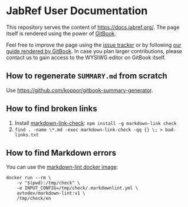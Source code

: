 # JabRef User Documentation

This repository serves the content of <https://docs.jabref.org/>.
The page itself is rendered using the power of [GitBook](https://www.gitbook.com/).

Feel free to improve the page using the [issue tracker](https://github.com/JabRef/user-documentation/issues) or by following [our guide rendered by GitBook](https://docs.jabref.org/faq/faqcontributing#i-would-like-to-improve-the-help-page-what-are-the-steps).
In case you plan larger contributions, please contact us to gain access to the WYSIWG editor on GitBook itself.

## How to regenerate `SUMMARY.md` from scratch

Use <https://github.com/koppor/gitbook-summary-generator>.

## How to find broken links

1. Install [markdown-link-check](https://github.com/tcort/markdown-link-check): `npm install -g markdown-link check`
2. `find . -name \*.md -exec markdown-link-check -qq {} \; > bad-links.txt`

## How to find Markdown errors

You can use the [markdown-lint docker image](https://github.com/marketplace/actions/markdown-linting-action):

```terminal
docker run --rm \
    -v "$(pwd):/tmp/check" \
    -e INPUT_CONFIG=/tmp/check/.markdownlint.yml \
    avtodev/markdown-lint:v1 \
    /tmp/check/en
```
